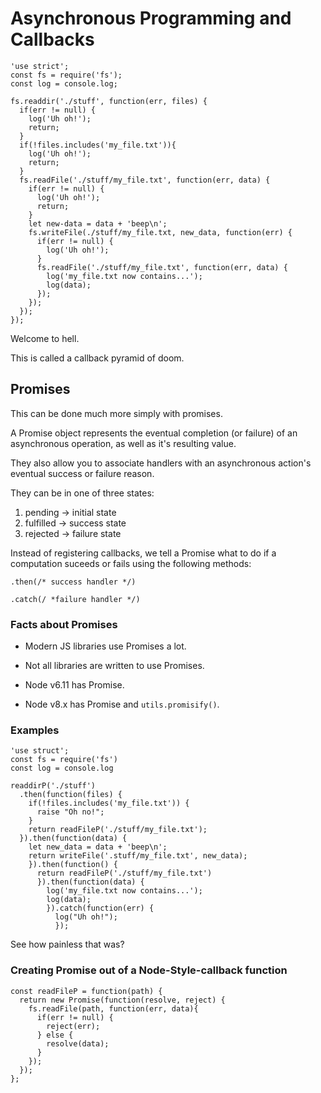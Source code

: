 # Asynchronous Programming and Callbacks

```
'use strict';
const fs = require('fs');
const log = console.log;

fs.readdir('./stuff', function(err, files) {
  if(err != null) {
    log('Uh oh!');
    return;
  }
  if(!files.includes('my_file.txt')){
    log('Uh oh!');
    return;
  }
  fs.readFile('./stuff/my_file.txt', function(err, data) {
    if(err != null) {
      log('Uh oh!');
      return;
    }
    let new-data = data + 'beep\n';
    fs.writeFile(./stuff/my_file.txt, new_data, function(err) {
      if(err != null) {
        log('Uh oh!');
      }
      fs.readFile('./stuff/my_file.txt', function(err, data) {
        log('my_file.txt now contains...');
        log(data);
      });
    });
  });
});
```

Welcome to hell.

This is called a callback pyramid of doom.


## Promises

This can be done much more simply with promises.

A Promise object represents the eventual completion (or failure) of an asynchronous operation, as well as it's resulting value.

They also allow you to associate handlers with an asynchronous action's eventual success or failure reason.

They can be in one of three states:

1.  pending -> initial state
2.  fulfilled -> success state
3.  rejected -> failure state


Instead of registering callbacks, we tell a Promise what to do if a computation suceeds or fails using the following methods:

`.then(/* success handler */)`

`.catch(/ *failure handler */)`


### Facts about Promises

+ Modern JS libraries use Promises a lot.

+ Not all libraries are written to use Promises.

+ Node v6.11 has Promise.

+ Node v8.x has Promise and `utils.promisify()`.


### Examples
```
'use struct';
const fs = require('fs')
const log = console.log

readdirP('./stuff')
  .then(function(files) {
    if(!files.includes('my_file.txt')) {
      raise "Oh no!";
    }
    return readFileP('./stuff/my_file.txt');
  }).then(function(data) {
    let new_data = data + 'beep\n';
    return writeFile('.stuff/my_file.txt', new_data);
    }).then(function() {
      return readFileP('./stuff/my_file.txt')
      }).then(function(data) {
        log('my_file.txt now contains...');
        log(data);
        }).catch(function(err) {
          log("Uh oh!");
          });
```

See how painless that was?


### Creating Promise out of a Node-Style-callback function

```
const readFileP = function(path) {
  return new Promise(function(resolve, reject) {
    fs.readFile(path, function(err, data){
      if(err != null) {
        reject(err);
      } else {
        resolve(data);
      }
    });
  });
};
```

